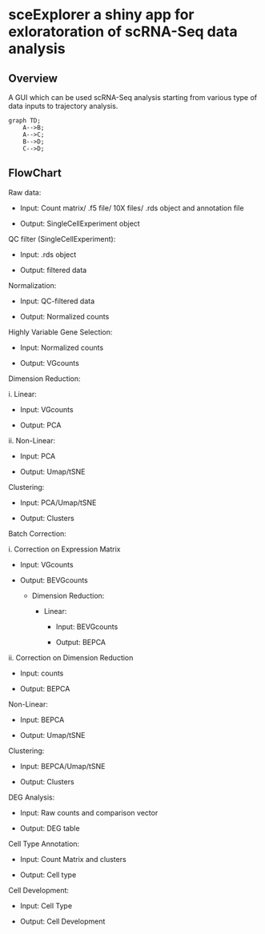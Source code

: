 # sceExplorer a shiny app for exloratoration of scRNA-Seq data analysis

## Overview

A GUI which can be used scRNA-Seq analysis starting from various type of data inputs to trajectory analysis.

```mermaid
graph TD;
    A-->B;
    A-->C;
    B-->D;
    C-->D;
```


## FlowChart
Raw data:
-   Input: Count matrix/ .f5 file/ 10X files/ .rds object and annotation
    file

-   Output: SingleCellExperiment object 

QC filter (SingleCellExperiment):

-   Input: .rds object

-   Output: filtered data

Normalization:

-   Input: QC-filtered data

<!-- -->

-   Output: Normalized counts

Highly Variable Gene Selection:

-   Input: Normalized counts

-   Output: VGcounts

Dimension Reduction:

i.  Linear:

-   Input: VGcounts

-   Output: PCA

ii. Non-Linear:

-   Input: PCA

-   Output: Umap/tSNE

Clustering:

-   Input: PCA/Umap/tSNE

-   Output: Clusters

Batch Correction:

i.  Correction on Expression Matrix

-   Input: VGcounts

-   Output: BEVGcounts

    -   Dimension Reduction:

        -   Linear:

            -   Input: BEVGcounts

            -   Output: BEPCA

ii. Correction on Dimension Reduction

-   Input: counts

-   Output: BEPCA

Non-Linear:

-   Input: BEPCA

-   Output: Umap/tSNE

Clustering:

-   Input: BEPCA/Umap/tSNE

-   Output: Clusters

DEG Analysis:

-   Input: Raw counts and comparison vector

-   Output: DEG table

Cell Type Annotation:

-   Input: Count Matrix and clusters

-   Output: Cell type

Cell Development:

-   Input: Cell Type

-   Output: Cell Development


